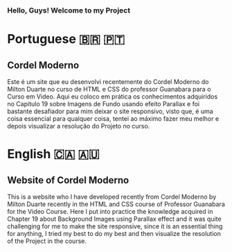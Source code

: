 ### Hello, Guys! Welcome to my Project

# Portuguese 🇧🇷 🇵🇹
## Cordel Moderno
 Este é um site que eu desenvolvi recentemente do Cordel Moderno do Milton Duarte no curso de HTML e CSS do professor Guanabara para o Curso em Video. Aqui eu coloco em prática os conhecimentos adquiridos no Capítulo 19 sobre Imagens de Fundo usando efeito Parallax e foi bastante desafiador para mim deixar o site responsivo, visto que, é uma coisa essencial para qualquer coisa, tentei ao máximo fazer meu melhor e depois visualizar a resolução do Projeto no curso. 

# English 🇨🇦 🇦🇺
## Website of Cordel Moderno
 This is a website who I have developed recently from Cordel Moderno by Milton Duarte recently in the HTML and CSS course of Professor Guanabara for the Video Course. Here I put into practice the knowledge acquired in Chapter 19 about Background Images using Parallax effect and it was quite challenging for me to make the site responsive, since it is an essential thing for anything, I tried my best to do my best and then visualize the resolution of the Project in the course.
